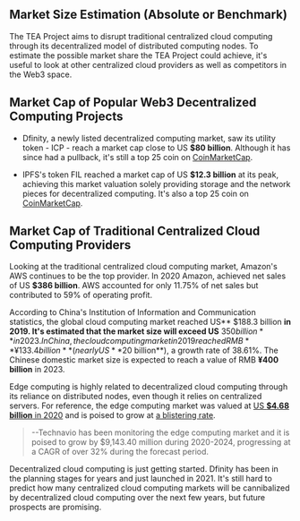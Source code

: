 ## Market Size Estimation (Absolute or Benchmark)
The TEA Project aims to disrupt traditional centralized cloud computing through its decentralized model of distributed computing nodes. To estimate the possible market share the TEA Project could achieve, it's useful to look at other centralized cloud providers as well as competitors in the Web3 space.

## Market Cap of Popular Web3 Decentralized Computing Projects
- Dfinity, a newly listed decentralized computing market, saw its utility token - ICP - reach a market cap close to US **$80 billion**. Although it has since had a pullback, it's still a top 25 coin on [CoinMarketCap](https://coinmarketcap.com/currencies/internet-computer/).

- IPFS's token FIL reached a market cap of US **$12.3 billion** at its peak, achieving this market valuation solely providing storage and the network pieces for decentralized computing. It's also a top 25 coin on [CoinMarketCap](https://coinmarketcap.com/currencies/filecoin/).

## Market Cap of Traditional Centralized Cloud Computing Providers
Looking at the traditional centralized cloud computing market, Amazon's AWS continues to be the top provider. In 2020 Amazon, achieved net sales of US **$386 billion**. AWS accounted for only 11.75% of net sales but contributed to 59% of operating profit. 

According to China's Institution of Information and Communication statistics, the global cloud computing market reached US** $188.3 billion **in 2019. It's estimated that the market size will exceed US** $350 billion** in 2023. In China, the cloud computing market in 2019 reached RMB **¥133.4 billion** (nearly US **$20 billion**), a growth rate of 38.61%. The Chinese domestic market size is expected to reach a value of RMB **¥400 billion** in 2023.

Edge computing is highly related to decentralized cloud computing through its reliance on distributed nodes, even though it relies on centralized servers. For reference, the edge computing market was valued at [US **$4.68 billion** in 2020](https://www.grandviewresearch.com/industry-analysis/edge-computing-market) and is poised to grow at [a blistering rate](https://www.businesswire.com/news/home/20200706005339/en/Edge-Computing-Market-2020-2024-Rising-Demand-For-Decentralized-Computing-to-Boost-Growth-Technavio).

> --Technavio has been monitoring the edge computing market and it is poised to grow by $9,143.40 million during 2020-2024, progressing at a CAGR of over 32% during the forecast period. 

Decentralized cloud computing is just getting started. Dfinity has been in the planning stages for years and just launched in 2021. It's still hard to predict how many centralized cloud computing markets will be cannibalized by decentralized cloud computing over the next few years, but future prospects are promising. 
